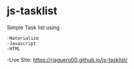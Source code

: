 # js-tasklist


Simple Task list using

	-Materialize
	-Javascript
	-HTML


-Live Site: https://rjaguero00.github.io/js-tasklist/
